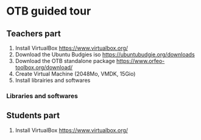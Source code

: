 # OTB guided tour

## Teachers part

1. Install VirtualBox https://www.virtualbox.org/
2. Download the Ubuntu Budgies iso https://ubuntubudgie.org/downloads
3. Download the OTB standalone package https://www.orfeo-toolbox.org/download/
4. Create Virtual Machine (2048Mo, VMDK, 15Gio)
5. Install librairies and softwares

### Libraries and softwares



## Students part

1. Install VirtualBox https://www.virtualbox.org/
